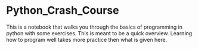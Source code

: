 # Python_Crash_Course
This is a notebook that walks you through the basics of programming in python with some exercises. This is meant to be a quick overview. Learning how to program well takes more practice then what is given here.
